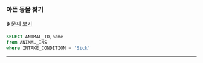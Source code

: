 ### 아픈 동물 찾기

🔒 [문제 보기](https://school.programmers.co.kr/learn/courses/30/lessons/59036)

```SQL
SELECT ANIMAL_ID,name
from ANIMAL_INS
where INTAKE_CONDITION = 'Sick'
```

------
